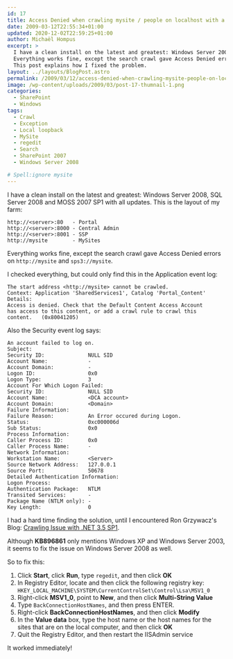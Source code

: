 ```yaml
---
id: 17
title: Access Denied when crawling mysite / people on localhost with a different hostname
date: 2009-03-12T22:55:34+01:00
updated: 2020-12-02T22:59:25+01:00
author: Michaël Hompus
excerpt: >
  I have a clean install on the latest and greatest: Windows Server 2008, SQL Server 2008 and MOSS 2007 SP1 with all updates.
  Everything works fine, except the search crawl gave Access Denied errors on http://mysite and sps3://mysite.
  This post explains how I fixed the problem.
layout: ../layouts/BlogPost.astro
permalink: /2009/03/12/access-denied-when-crawling-mysite-people-on-localhost-with-a-different-hostname/
image: /wp-content/uploads/2009/03/post-17-thumnail-1.png
categories:
  - SharePoint
  - Windows
tags:
  - Crawl
  - Exception
  - Local loopback
  - MySite
  - regedit
  - Search
  - SharePoint 2007
  - Windows Server 2008

# Spell:ignore mysite
---
```


I have a clean install on the latest and greatest: Windows Server 2008, SQL Server 2008 and MOSS 2007 SP1 with all updates.
This is the layout of my farm:

```plain
http://<server>:80   - Portal  
http://<server>:8000 - Central Admin  
http://<server>:8001 - SSP
http://mysite        - MySites
```

Everything works fine, except the search crawl gave Access Denied errors on `http://mysite` and `sps3://mysite`.

<!--more-->

I checked everything, but could only find this in the Application event log:

```plain
The start address <http://mysite> cannot be crawled.
Context: Application 'SharedServices1', Catalog 'Portal_Content'
Details:
Access is denied. Check that the Default Content Access Account
has access to this content, or add a crawl rule to crawl this
content.   (0x80041205)
```

Also the Security event log says:

```plain
An account failed to log on.
Subject:
Security ID:              NULL SID
Account Name:             -
Account Domain:           -
Logon ID:                 0x0
Logon Type:               3
Account For Which Logon Failed:
Security ID:              NULL SID
Account Name:             <DCA account>
Account Domain:           <Domain>
Failure Information:
Failure Reason:           An Error occured during Logon.
Status:                   0xc000006d
Sub Status:               0x0
Process Information:
Caller Process ID:        0x0
Caller Process Name:      -
Network Information:
Workstation Name:         <Server>
Source Network Address:   127.0.0.1
Source Port:              50678
Detailed Authentication Information:
Logon Process:
Authentication Package:   NTLM
Transited Services:       -
Package Name (NTLM only): -
Key Length:               0
```

I had a hard time finding the solution, until I encountered Ron Grzywacz's Blog:
[Crawling Issue with .NET 3.5 SP1](https://techcommunity.microsoft.com/blog/coreinfrastructureandsecurityblog/crawling-issue-with-net-3-5-sp1/333193).

Although **KB896861** only mentions Windows XP and Windows Server 2003, it seems to fix the issue on Windows Server 2008 as well.

So to fix this:

1. Click **Start**, click **Run**, type `regedit`, and then click **OK**
2. In Registry Editor, locate and then click the following registry key: `HKEY_LOCAL_MACHINE\SYSTEM\CurrentControlSet\Control\Lsa\MSV1_0`
3. Right-click **MSV1_0**, point to **New**, and then click **Multi-String Value**
4. Type `BackConnectionHostNames`, and then press ENTER.
5. Right-click **BackConnectionHostNames**, and then click **Modify**
6. In the **Value data** box, type the host name or the host names for the sites that are on the local computer, and then click **OK**
7. Quit the Registry Editor, and then restart the IISAdmin service

It worked immediately!
